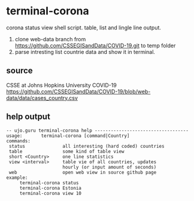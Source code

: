# terminal-corona

corona status view shell script.
table, list and lingle line output.

1. clone web-data branch from https://github.com/CSSEGISandData/COVID-19.git to temp folder
2. parse intresting list countrie data and show it in terminal.

## source

CSSE at Johns Hopkins University COVID-19
https://github.com/CSSEGISandData/COVID-19/blob/web-data/data/cases_country.csv


## help output

	-- ujo.guru terminal-corona help -----------------------------------
	usage:		 terminal-corona [command|Country]
	commands:
	 status              all interesting (hard coded) countries
	 table               some kind of table view
	 short <Country>     one line statistics
	 view <interval>     table vie of all countries, updates
	                     hourly (or input amount of seconds)
	 web                 open web view in source github page
	example:
		 terminal-corona status
		 terminal-corona Estonia
		 terminal-corona view 10
